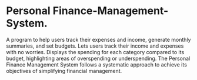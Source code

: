 # Personal Finance-Management-System.
 A program to help users track their expenses and income, generate monthly summaries, and set budgets.
 Lets users track their income and expenses with no worries.
 Displays the spending for each category compared to its budget, highlighting areas of overspending or underspending.
 The Personal Finance Management System follows a systematic approach to achieve its objectives of simplifying financial management.
